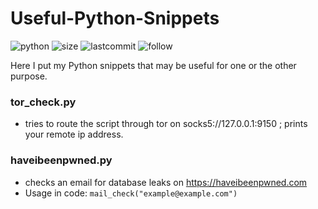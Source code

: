 # Useful-Python-Snippets
![python](https://img.shields.io/pypi/pyversions/Django.svg)
![size](https://img.shields.io/github/repo-size/ak-wa/Useful-Python-Snippets.svg)
![lastcommit](https://img.shields.io/github/last-commit/ak-wa/Useful-Python-Snippets.svg)
![follow](https://img.shields.io/github/followers/ak-wa.svg?label=Follow&style=social)

Here I put my Python snippets that may be useful for one or the other purpose.


### tor_check.py

* tries to route the script through tor on socks5://127.0.0.1:9150 ; prints your remote ip address.

### haveibeenpwned.py

* checks an email for database leaks on https://haveibeenpwned.com
* Usage in code: `mail_check("example@example.com")`
